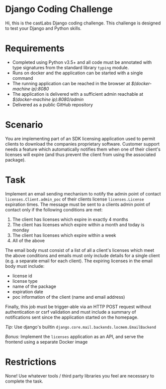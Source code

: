 Django Coding Challenge
=======================

Hi, this is the castLabs Django coding challenge. This challenge is designed to test your Django and Python skills.

Requirements
============

- Completed using Python v3.5+ and all code must be annotated with type signatures from the standard library `typing` module.
- Runs on docker and the application can be started with a single command
- The running application can be reached in the browser at *$(docker-machine ip):8080*
- The application is delivered with a sufficient admin reachable at *$(docker-machine ip):8080/admin*
- Delivered as a public GitHub repository

Scenario
========

You are implementing part of an SDK licensing application used to permit clients to download the companies proprietary software. Customer support needs a feature which automatically notifies them when one of their client's licenses will expire (and thus prevent the client from using the associated package).

Task
====

Implement an email sending mechanism to notify the admin point of contact `licenses.Client.admin_poc` of their clients license `licenses.License` expiration times. The message must be sent to a clients admin point of contact only if the following conditions are met:

1) The client has licenses which expire in exactly 4 months
2) The client has licenses which expire within a month and today is monday
3) The client has licenses which expire within a week
4) All of the above

The email body must consist of a list of all a client's licenses which meet the above conditions and emails must only include details for a single client (e.g. a separate email for each client). The expiring licenses in the email body must include:

- license id
- license type
- name of the package
- expiration date
- poc information of the client (name and email address)

Finally, this job must be trigger-able via an HTTP POST request without authentication or csrf validation and must include a summary of notifications sent since the application started on the homepage.

_Tip:_ Use django's builtin `django.core.mail.backends.locmem.EmailBackend`

_Bonus:_ Implement the `licenses` application as an API, and serve the frontend using a separate Docker image

Restrictions
============

None! Use whatever tools / third party libraries you feel are necessary to complete the task.
